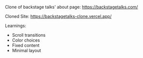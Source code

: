 Clone of backstage talks' about page: https://backstagetalks.com/

Cloned Site: https://backstagetalks-clone.vercel.app/

Learnings:
- Scroll transitions
- Color choices
- Fixed content
- Minimal layout
